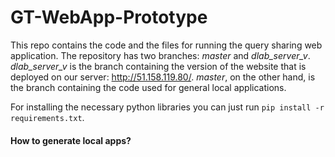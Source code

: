 # GT-WebApp-Prototype

This repo contains the code and the files for running the query sharing web application. The repository has two branches: *master* and *dlab_server_v*. *dlab_server_v* is the branch containing the version of the website that is deployed on our server: http://51.158.119.80/. *master*, on the other hand, is the branch containing the code used for general local applications.

For installing the necessary python libraries you can just run ```pip install -r requirements.txt```.

#### How to generate local apps?



